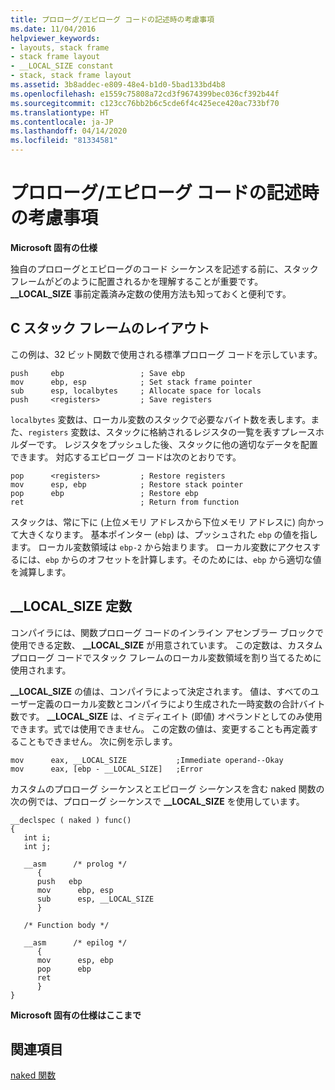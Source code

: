 ```yaml
---
title: プロローグ/エピローグ コードの記述時の考慮事項
ms.date: 11/04/2016
helpviewer_keywords:
- layouts, stack frame
- stack frame layout
- __LOCAL_SIZE constant
- stack, stack frame layout
ms.assetid: 3b8addec-e809-48e4-b1d0-5bad133bd4b8
ms.openlocfilehash: e1559c75808a72cd3f9674399bec036cf392b44f
ms.sourcegitcommit: c123cc76bb2b6c5cde6f4c425ece420ac733bf70
ms.translationtype: HT
ms.contentlocale: ja-JP
ms.lasthandoff: 04/14/2020
ms.locfileid: "81334581"
---
```

# <a name="considerations-when-writing-prologepilog-code"></a>プロローグ/エピローグ コードの記述時の考慮事項

**Microsoft 固有の仕様**

独自のプロローグとエピローグのコード シーケンスを記述する前に、スタック フレームがどのように配置されるかを理解することが重要です。 **__LOCAL_SIZE** 事前定義済み定数の使用方法も知っておくと便利です。

## <a name="cstack-frame-layout"></a><a name="_clang_c_stack_frame_layout"></a> C スタック フレームのレイアウト

この例は、32 ビット関数で使用される標準プロローグ コードを示しています。

```
push     ebp                 ; Save ebp
mov      ebp, esp            ; Set stack frame pointer
sub      esp, localbytes     ; Allocate space for locals
push     <registers>         ; Save registers
```

`localbytes` 変数は、ローカル変数のスタックで必要なバイト数を表します。また、`registers` 変数は、スタックに格納されるレジスタの一覧を表すプレースホルダーです。 レジスタをプッシュした後、スタックに他の適切なデータを配置できます。 対応するエピローグ コードは次のとおりです。

```
pop      <registers>         ; Restore registers
mov      esp, ebp            ; Restore stack pointer
pop      ebp                 ; Restore ebp
ret                          ; Return from function
```

スタックは、常に下に (上位メモリ アドレスから下位メモリ アドレスに) 向かって大きくなります。 基本ポインター (`ebp`) は、プッシュされた `ebp` の値を指します。 ローカル変数領域は `ebp-2` から始まります。 ローカル変数にアクセスするには、`ebp` からのオフセットを計算します。そのためには、`ebp` から適切な値を減算します。

## <a name="the-__local_size-constant"></a><a name="_clang_the___local_size_constant"></a>__LOCAL_SIZE 定数

コンパイラには、関数プロローグ コードのインライン アセンブラー ブロックで使用できる定数、 **__LOCAL_SIZE** が用意されています。 この定数は、カスタム プロローグ コードでスタック フレームのローカル変数領域を割り当てるために使用されます。

**__LOCAL_SIZE** の値は、コンパイラによって決定されます。 値は、すべてのユーザー定義のローカル変数とコンパイラにより生成された一時変数の合計バイト数です。 **__LOCAL_SIZE** は、イミディエイト (即値) オペランドとしてのみ使用できます。式では使用できません。 この定数の値は、変更することも再定義することもできません。 次に例を示します。

```
mov      eax, __LOCAL_SIZE           ;Immediate operand--Okay
mov      eax, [ebp - __LOCAL_SIZE]   ;Error
```

カスタムのプロローグ シーケンスとエピローグ シーケンスを含む naked 関数の次の例では、プロローグ シーケンスで **__LOCAL_SIZE** を使用しています。

```
__declspec ( naked ) func()
{
   int i;
   int j;

   __asm      /* prolog */
      {
      push   ebp
      mov      ebp, esp
      sub      esp, __LOCAL_SIZE
      }

   /* Function body */

   __asm      /* epilog */
      {
      mov      esp, ebp
      pop      ebp
      ret
      }
}
```

**Microsoft 固有の仕様はここまで**

## <a name="see-also"></a>関連項目

[naked 関数](../c-language/naked-functions.md)
